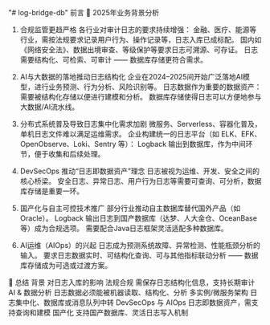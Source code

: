 "# log-bridge-db" 
前言
🧭 2025年业务背景分析

1. 合规监管更趋严格
各行业对审计日志的要求持续增强：
金融、医疗、能源等行业，需按法规要求记录用户行为、操作记录等，日志入库已成标配。
国内如《网络安全法》、数据出境审查、等级保护等要求日志可溯源、可存证。
日志需要结构化、可检索、可审计 —— 数据库存储更符合需求。

2. AI与大数据的落地推动日志结构化
企业在2024–2025间开始广泛落地AI模型，进行业务预测、行为分析、风险识别等。
日志数据作为重要的数据资产：
需要被结构化存储以便进行建模和分析。
数据库存储使得日志可以方便地参与大数据/AI流水线。

3. 分布式系统普及导致日志集中化需求加剧
微服务、Serverless、容器化普及，单机日志文件难以满足运维需求。
企业构建统一的日志平台（如 ELK、EFK、OpenObserve、Loki、Sentry 等）：
Logback 输出到数据库，作为中间环节，便于收集和后续处理。

4. DevSecOps 推动“日志即数据资产”理念
日志被视为运维、开发、安全之间的核心桥梁。
安全日志、异常日志、用户行为日志等需要可查询、可分析，数据库存储是重要一环。

5. 国产化与自主可控技术推广
部分行业推动自主数据库替代国外产品（如Oracle）。
Logback 输出日志到国产数据库（达梦、人大金仓、OceanBase等）成为合规选项。
需要配合Java日志框架灵活适配多种数据库。

6. AI运维（AIOps）的兴起
日志成为预测系统故障、异常检测、性能瓶颈分析的输入。
要求日志数据实时、可结构化查询、可与其他指标联动分析 —— 数据库存储成为可选或过渡方案。

📌 总结
背景	对日志入库的影响
法规合规	需保存日志结构化信息，支持长期审计
AI & 数据分析	日志数据必须能被机器读取、结构化、分析
多实例/微服务架构	日志集中化、数据库或消息队列中转
DevSecOps 与 AIOps	日志即数据资产，需支持查询和建模
国产化	支持国产数据库、灵活日志写入机制
